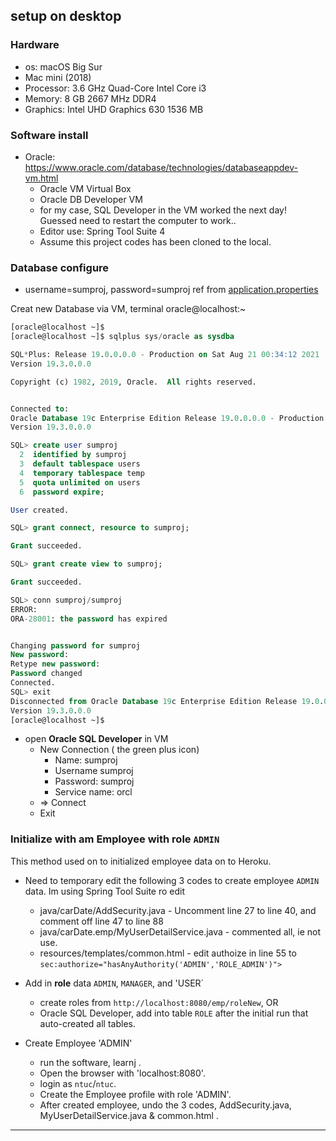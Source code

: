 setup on desktop
---

### Hardware
* os: macOS Big Sur
* Mac mini (2018)
* Processor: 3.6 GHz Quad-Core Intel Core i3
* Memory: 8 GB 2667 MHz DDR4
* Graphics: Intel UHD Graphics 630 1536 MB

### Software install
* Oracle: https://www.oracle.com/database/technologies/databaseappdev-vm.html
  * Oracle VM Virtual Box
  * Oracle DB Developer VM 
  * for my case, SQL Developer in the VM worked the next day! Guessed need to restart the computer to work..
  * Editor use: Spring Tool Suite 4
  * Assume this project codes has been cloned to the local. 

### Database configure
* username=sumproj, password=sumproj ref from [application.properties](/src/main/resources/application.properties)

Creat new Database via VM, terminal oracle@localhost:~ 
``` sql
[oracle@localhost ~]$ 
[oracle@localhost ~]$ sqlplus sys/oracle as sysdba

SQL*Plus: Release 19.0.0.0.0 - Production on Sat Aug 21 00:34:12 2021
Version 19.3.0.0.0

Copyright (c) 1982, 2019, Oracle.  All rights reserved.


Connected to:
Oracle Database 19c Enterprise Edition Release 19.0.0.0.0 - Production
Version 19.3.0.0.0

SQL> create user sumproj
  2  identified by sumproj
  3  default tablespace users
  4  temporary tablespace temp
  5  quota unlimited on users
  6  password expire;

User created.

SQL> grant connect, resource to sumproj;

Grant succeeded.

SQL> grant create view to sumproj;

Grant succeeded.

SQL> conn sumproj/sumproj
ERROR:
ORA-28001: the password has expired


Changing password for sumproj
New password: 
Retype new password: 
Password changed
Connected.
SQL> exit
Disconnected from Oracle Database 19c Enterprise Edition Release 19.0.0.0.0 - Production
Version 19.3.0.0.0
[oracle@localhost ~]$ 
```
* open **Oracle SQL Developer** in VM
  * New Connection ( the green plus icon)
    * Name: sumproj
    * Username sumproj
    * Password: sumproj
    * Service name: orcl
  * => Connect
  * Exit

### Initialize with am Employee with role `ADMIN`
This method used on to initialized employee data on to Heroku.

* Need to temporary edit the following 3 codes to create employee `ADMIN` data.  Im using Spring Tool Suite ro edit
  * java/carDate/AddSecurity.java - Uncomment line 27 to line 40, and comment off line 47 to line 88
  * java/carDate.emp/MyUserDetailService.java - commented all, ie not use.
  * resources/templates/common.html - edit authoize in line 55 to `sec:authorize="hasAnyAuthority('ADMIN','ROLE_ADMIN')">`
  
* Add in **role** data `ADMIN`, `MANAGER`, and 'USER`
  * create roles from `http://localhost:8080/emp/roleNew`, OR
  * Oracle SQL Developer, add into table `ROLE` after the initial run that auto-created all tables.
 
* Create Employee 'ADMIN'
  * run the software, learnj . 
  * Open the browser with 'localhost:8080'. 
  * login as `ntuc`/`ntuc`. 
  * Create the Employee profile with role 'ADMIN'. 
  * After created employee, undo the 3 codes, AddSecurity.java, MyUserDetailService.java & common.html . 

---
